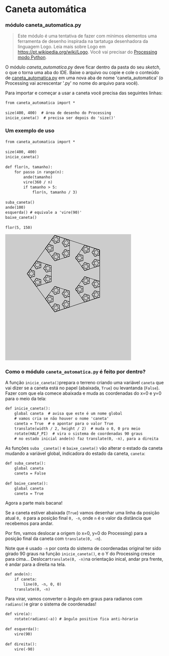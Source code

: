 # Caneta automática	

### módulo caneta_automatica.py 

> Este módulo é uma tentativa de fazer com mínimos elementos uma ferramenta de desenho inspirada na tartatuga desenhadora da linguagem Logo. Leia mais sobre Logo em  <https://pt.wikipedia.org/wiki/Logo>. Você vai precisar do [Processing modo Python](https://abav.lugaralgum.com/como-instalar-o-processing-modo-python/).

O módulo *caneta_automatica.py* deve ficar dentro da pasta do seu *sketch*, o que o torna uma aba do IDE. Baixe o arquivo ou copie e cole o conteúdo de [caneta_automatica.py](https://raw.githubusercontent.com/villares/material-aulas/master/caneta_automatica/caneta_automatica.py) em uma nova aba de nome 'caneta_automatica' (o Processing vai acrescentar '.py' no nome do arquivo para você).

Para importar e começar a usar a caneta você precisa das seguintes linhas: 

```pyde
from caneta_automatica import *

size(400, 400)  # área de desenho do Processing
inicie_caneta()  # precisa ser depois do 'size()'
```

### Um exemplo de uso

```pyde
from caneta_automatica import *

size(400, 400)
inicie_caneta()

def flor(n, tamanho):
    for passo in range(n):
        ande(tamanho)
        vire(360 / n)
        if tamanho > 5:
            flor(n, tamanho / 3)

suba_caneta()
ande(100)
esquerda() # equivale a 'vire(90)'  
baixe_caneta()
    
flor(5, 150)
```
![flor](caneta_flor.png)

### Como o módulo `caneta_automatica.py` é feito por dentro?

A função `inicie_caneta()`prepara o terreno criando uma variável `caneta` que vai dizer se a caneta está no papel (abaixada, `True`) ou levantanda (`False`). Fazer com que ela comece abaixada e muda as coordenadas do  x=0 e y=0 para o meio da tela:

```pyde
def inicie_caneta():
    global caneta  # avisa que este é um nome global
    # vamos cria se não houver o nome 'caneta'
    caneta = True  # e apontar para o valor True 
    translate(width / 2, height / 2)  # muda o 0, 0 pro meio
    rotate(HALF_PI)  # vira o sistema de coordenadas 90 graus
    # no estado inicial ande(n) faz translate(0, -n), para a direita
```

As funções `suba _caneta()` e  `baixe_caneta()` vão alterar o estado da caneta mudando a variável global, indicadora do estado da caneta, `caneta`:

```pyde
def suba_caneta():
    global caneta
    caneta = False

def baixe_caneta():
    global caneta
    caneta = True
```

Agora a parte mais bacana!

Se a caneta estiver abaixada (`True`) vamos desenhar uma linha da posição atual `0, 0` para a posição final `0, -n`, onde `n` é o valor da distância que recebemos para andar.

Por fim, vamos deslocar a origem (o x=0, y=0 do Processing)  para a posição final da caneta com `translate(0, -n`). 

Note que é usado `-n`  por conta do sistema de coordenadas original ter sido girado 90 graus na função `inicie_caneta()`, e o Y do Processing cresce para cima... Deslocar`translate(0, -n)`na orientação inical, andar pra frente, é andar para a direita na tela.

```pyde
def ande(n):
    if caneta:
        line(0, -n, 0, 0)
    translate(0, -n)
```

Para virar, vamos converter o ângulo em graus para radianos com `radians()`e girar o sistema de coordenadas!

```pyde
def vire(a):
    rotate(radians(-a))	# ângulo positivo fica anti-hórario
    
def esquerda():
    vire(90)

def direita():
    vire(-90)

```



